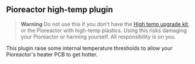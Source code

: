 Pioreactor high-temp plugin
-----------------------------

> **Warning**
> Do not use this if you don't have the [High temp upgrade kit](https://pioreactor.com/collections/upgrade-kits/products/pioreactor-20ml-high-temp-upgrade-kit), or the Pioreactor with high-temp plastics. Using this risks damaging your Pioreactor or harming yourself. All responsibility is on you.


This plugin raise some internal temperature thresholds to allow your Pioreactor's heater PCB to get hotter.